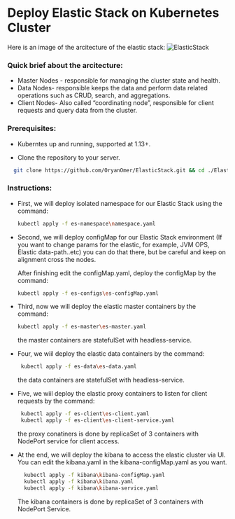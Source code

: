 # Deploy Elastic Stack on Kubernetes Cluster

Here is an image of the arcitecture of the elastic stack:
![ElasticStack](https://github.com/OryanOmer/ElasticStack/blob/master/ElasticStack-Kubernetes/elastic_stack.PNG)

### Quick brief about the arcitecture:
* Master Nodes - responsible for managing the cluster state and health.
* Data Nodes- responsible keeps the data and perform data related operations such as CRUD, search, and aggregations.
* Client Nodes- Also called “coordinating node”, responsible for client requests and query data from the cluster.

### Prerequisites:
 * Kuberntes up and running, supported at 1.13+.

 * Clone the repository to your server.
  ``` bash
    git clone https://github.com/OryanOmer/ElasticStack.git && cd ./ElasticStack/ElasticStack-Kubernetes.
  ```


### Instructions:
* First, we will deploy isolated namespace for our Elastic     Stack using the command:
    ``` bash
    kubectl apply -f es-namespace\namespace.yaml
    ```

* Second, we will deploy configMap for our Elastic Stack       environment (If you want to change params for the elastic,   for example, JVM OPS, Elastic data-path..etc) you can do     that there, but be careful and keep on alignment cross the   nodes.

  After finishing edit the configMap.yaml, deploy the        configMap by the command:

    ``` bash
    kubectl apply -f es-configs\es-configMap.yaml
    ```

* Third, now we will deploy the elastic master containers by   the command:
    ``` bash
    kubectl apply -f es-master\es-master.yaml
    ```
  the master containers are statefulSet with headless-service.

* Four, we wiil deploy the elastic data containers by the      command:
   ``` bash
    kubectl apply -f es-data\es-data.yaml
    ```
  the data containers are statefulSet with headless-service.

* Five, we wiil deploy the elastic proxy containers to         listen for client requests by the command:
   ``` bash
    kubectl apply -f es-client\es-client.yaml
    kubectl apply -f es-client\es-client-service.yaml
    ```
  the proxy conatiners is done by replicaSet of 3 containers with NodePort service for client access.

* At the end, we will deploy the kibana to access the elastic cluster via UI.
  You can edit the kibana.yaml in the kibana-configMap.yaml as you want.
  ``` bash
    kubectl apply -f kibana\kibana-configMap.yaml
    kubectl apply -f kibana\kibana.yaml
    kubectl apply -f kibana\kibana-service.yaml
  ```
  The kibana containers is done by replicaSet of 3 containers with NodePort Service.
  
